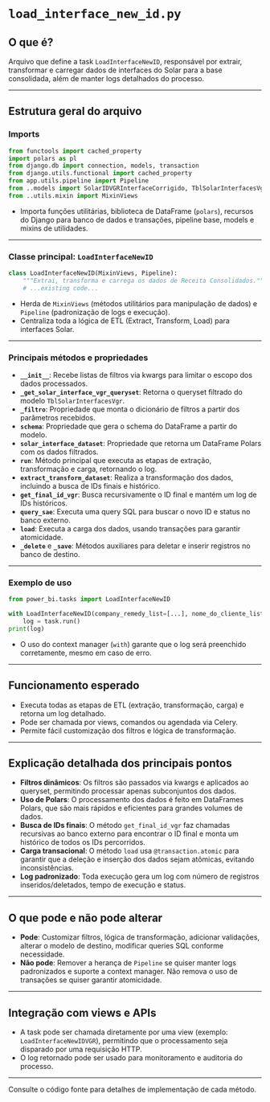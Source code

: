 # `load_interface_new_id.py`

## O que é?

Arquivo que define a task `LoadInterfaceNewID`, responsável por extrair, transformar e carregar dados de interfaces do Solar para a base consolidada, além de manter logs detalhados do processo.

---

## Estrutura geral do arquivo

### Imports

```python
from functools import cached_property
import polars as pl
from django.db import connection, models, transaction
from django.utils.functional import cached_property
from app.utils.pipeline import Pipeline
from ..models import SolarIDVGRInterfaceCorrigido, TblSolarInterfacesVgr
from ..utils.mixin import MixinViews
```
- Importa funções utilitárias, biblioteca de DataFrame (`polars`), recursos do Django para banco de dados e transações, pipeline base, models e mixins de utilidades.

---

### Classe principal: `LoadInterfaceNewID`

```python
class LoadInterfaceNewID(MixinViews, Pipeline):
    """Extrai, transforma e carrega os dados de Receita Consolidados."""
    # ...existing code...
```
- Herda de `MixinViews` (métodos utilitários para manipulação de dados) e `Pipeline` (padronização de logs e execução).
- Centraliza toda a lógica de ETL (Extract, Transform, Load) para interfaces Solar.

---

### Principais métodos e propriedades

- **`__init__`**: Recebe listas de filtros via kwargs para limitar o escopo dos dados processados.
- **`_get_solar_interface_vgr_queryset`**: Retorna o queryset filtrado do modelo `TblSolarInterfacesVgr`.
- **`_filtro`**: Propriedade que monta o dicionário de filtros a partir dos parâmetros recebidos.
- **`schema`**: Propriedade que gera o schema do DataFrame a partir do modelo.
- **`solar_interface_dataset`**: Propriedade que retorna um DataFrame Polars com os dados filtrados.
- **`run`**: Método principal que executa as etapas de extração, transformação e carga, retornando o log.
- **`extract_transform_dataset`**: Realiza a transformação dos dados, incluindo a busca de IDs finais e histórico.
- **`get_final_id_vgr`**: Busca recursivamente o ID final e mantém um log de IDs históricos.
- **`query_sae`**: Executa uma query SQL para buscar o novo ID e status no banco externo.
- **`load`**: Executa a carga dos dados, usando transações para garantir atomicidade.
- **`_delete`** e **`_save`**: Métodos auxiliares para deletar e inserir registros no banco de destino.

---

### Exemplo de uso

```python
from power_bi.tasks import LoadInterfaceNewID

with LoadInterfaceNewID(company_remedy_list=[...], nome_do_cliente_list=[...]) as task:
    log = task.run()
print(log)
```
- O uso do context manager (`with`) garante que o log será preenchido corretamente, mesmo em caso de erro.

---

## Funcionamento esperado

- Executa todas as etapas de ETL (extração, transformação, carga) e retorna um log detalhado.
- Pode ser chamada por views, comandos ou agendada via Celery.
- Permite fácil customização dos filtros e lógica de transformação.

---

## Explicação detalhada dos principais pontos

- **Filtros dinâmicos**: Os filtros são passados via kwargs e aplicados ao queryset, permitindo processar apenas subconjuntos dos dados.
- **Uso de Polars**: O processamento dos dados é feito em DataFrames Polars, que são mais rápidos e eficientes para grandes volumes de dados.
- **Busca de IDs finais**: O método `get_final_id_vgr` faz chamadas recursivas ao banco externo para encontrar o ID final e monta um histórico de todos os IDs percorridos.
- **Carga transacional**: O método `load` usa `@transaction.atomic` para garantir que a deleção e inserção dos dados sejam atômicas, evitando inconsistências.
- **Log padronizado**: Toda execução gera um log com número de registros inseridos/deletados, tempo de execução e status.

---

## O que pode e não pode alterar

- **Pode**: Customizar filtros, lógica de transformação, adicionar validações, alterar o modelo de destino, modificar queries SQL conforme necessidade.
- **Não pode**: Remover a herança de `Pipeline` se quiser manter logs padronizados e suporte a context manager. Não remova o uso de transações se quiser garantir atomicidade.

---

## Integração com views e APIs

- A task pode ser chamada diretamente por uma view (exemplo: `LoadInterfaceNewIDVGR`), permitindo que o processamento seja disparado por uma requisição HTTP.
- O log retornado pode ser usado para monitoramento e auditoria do processo.

---

Consulte o código fonte para detalhes de implementação de cada método.
